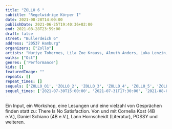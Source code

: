 ```yaml
---
title: "ZOLLO 6 "
subtitle: "Regelwidrige Körper I"
date: 2021-08-28T14:00:00
publishDate: 2021-06-25T19:40:36+02:00
end: 2021-08-28T23:59:00
draft: false
street: "Bullerdeich 6"
address: "20537 Hamburg"
organizers: ["Zollo"]
artists: "Nuriye Tohermes, Lila Zoe Krauss, Almuth Anders, Luka Lenzin, Jan Rasehorn, Leon Lechner. Daniel Möring"
walks: ["Ost"]
genres: ['Performance']
kids: []
featuredImage: ""
repeats: []
repeat_times: []
sequels: ['ZOLLO_O1', 'ZOLLO_2', 'ZOLLO_3', 'ZOLLO_4', 'ZOLLO_5', 'ZOLLO_7']
sequel_times: ['2021-07-30T15:00:00', '2021-07-31T17:30:00', '2021-08-01T15:00:00', '2021-08-13T18:00:00', '2021-08-14T15:00:00', '2021-08-29T14:00:00']
---
```


Ein Input, ein Workshop, eine Lesungen und eine vielzahl von Gesprächen finden statt zu: There Is No Satisfaction. Von und mit Cornelia Kost (4B e.V.), Daniel Schiano (4B e.V.), Lann Hornscheidt (Literatur),  POSSY und weiteren. 